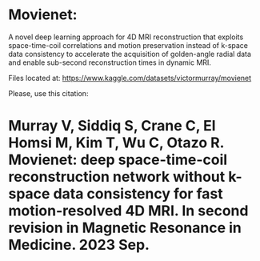 # Movienet: 
A novel deep learning approach for 4D MRI reconstruction that exploits space-time-coil correlations and motion preservation instead of k-space data consistency to accelerate the acquisition of golden-angle radial data and enable sub-second reconstruction times in dynamic MRI.

Files located at: https://www.kaggle.com/datasets/victormurray/movienet

Please, use this citation:
# Murray V, Siddiq S, Crane C, El Homsi M, Kim T, Wu C, Otazo R. Movienet: deep space-time-coil reconstruction network without k-space data consistency for fast motion-resolved 4D MRI. In second revision in Magnetic Resonance in Medicine. 2023 Sep.
